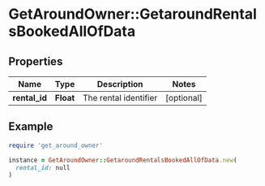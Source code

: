 # GetAroundOwner::GetaroundRentalsBookedAllOfData

## Properties

| Name | Type | Description | Notes |
| ---- | ---- | ----------- | ----- |
| **rental_id** | **Float** | The rental identifier | [optional] |

## Example

```ruby
require 'get_around_owner'

instance = GetAroundOwner::GetaroundRentalsBookedAllOfData.new(
  rental_id: null
)
```

